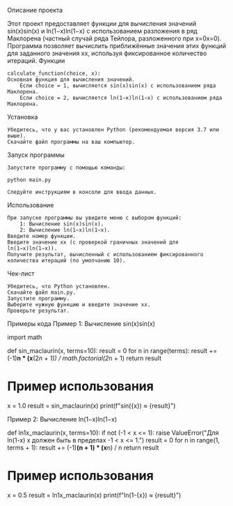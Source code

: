 Описание проекта

Этот проект предоставляет функции для вычисления значений sin⁡(x)sin(x) и ln⁡(1−x)ln(1−x) с использованием разложения в ряд Маклорена (частный случай ряда Тейлора, разложенного при x=0x=0). Программа позволяет вычислить приближённые значения этих функций для заданного значения xx, используя фиксированное количество итераций.
Функции

    calculate_function(choice, x):
    Основная функция для вычисления значений.
        Если choice = 1, вычисляется sin⁡(x)sin(x) с использованием ряда Маклорена.
        Если choice = 2, вычисляется ln⁡(1−x)ln(1−x) с использованием ряда Маклорена.

Установка

    Убедитесь, что у вас установлен Python (рекомендуемая версия 3.7 или выше).
    Скачайте файл программы на ваш компьютер.

Запуск программы

    Запустите программу с помощью команды:

    python main.py

    Следуйте инструкциям в консоли для ввода данных.

Использование

    При запуске программы вы увидите меню с выбором функций:
        1: Вычисление sin⁡(x)sin(x).
        2: Вычисление ln⁡(1−x)ln(1−x).
    Введите номер функции.
    Введите значение xx (с проверкой граничных значений для ln⁡(1−x)ln(1−x)).
    Получите результат, вычисленный с использованием фиксированного количества итераций (по умолчанию 10).

Чек-лист

    Убедитесь, что Python установлен.
    Скачайте файл main.py.
    Запустите программу.
    Выберите нужную функцию и введите значение xx.
    Проверьте результат.

Примеры кода
Пример 1: Вычисление sin⁡(x)sin(x)

import math

def sin_maclaurin(x, terms=10):
    result = 0
    for n in range(terms):
        result += (-1)**n * (x**(2*n + 1)) / math.factorial(2*n + 1)
    return result

# Пример использования
x = 1.0
result = sin_maclaurin(x)
print(f"sin({x}) ≈ {result}")

Пример 2: Вычисление ln⁡(1−x)ln(1−x)

def ln1x_maclaurin(x, terms=10):
    if not (-1 < x <= 1):
        raise ValueError("Для ln(1-x) x должен быть в пределах -1 < x <= 1.")
    result = 0
    for n in range(1, terms + 1):
        result += (-1)**(n + 1) * (x**n) / n
    return result

# Пример использования
x = 0.5
result = ln1x_maclaurin(x)
print(f"ln(1-{x}) ≈ {result}")

